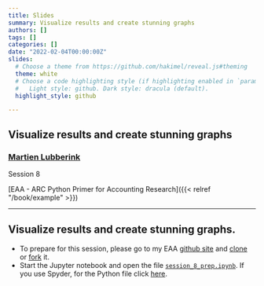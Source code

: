 ```yaml
---
title: Slides
summary: Visualize results and create stunning graphs
authors: []
tags: []
categories: []
date: "2022-02-04T00:00:00Z"
slides:
  # Choose a theme from https://github.com/hakimel/reveal.js#theming
  theme: white
  # Choose a code highlighting style (if highlighting enabled in `params.toml`)
  #   Light style: github. Dark style: dracula (default).
  highlight_style: github

---
```

## Visualize results and create stunning graphs

### [Martien Lubberink](https://people.wgtn.ac.nz/martien.lubberink/professional)

Session 8

[EAA - ARC Python Primer for Accounting Research]({{< relref "/book/example" >}})

---
## Visualize results and create stunning graphs.

- To prepare for this session, please go to my EAA [github site](https://github.com/blucap/EEA_Python_Primer) and [clone](https://docs.github.com/en/repositories/creating-and-managing-repositories/cloning-a-repository) or [fork](https://docs.github.com/en/get-started/quickstart/fork-a-repo) it.
- Start the Jupyter notebook and open the file [`session_8_prep.ipynb`](https://github.com/blucap/EEA_Python_Primer/blob/master/session_8_prep.ipynb). If you use Spyder, for the Python file click [here](https://github.com/blucap/EEA_Python_Primer/blob/master/session8.py).



